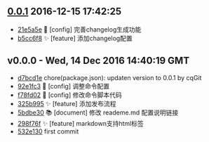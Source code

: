 [0.0.1](../../releases/tag/0.0.1)     2016-12-15 17:42:25
---------------------------------------------------------

- [21e5a5e](../../commit/21e5a5e) 🔧  [config] 完善changelog生成功能
- [b5cc6f8](../../commit/b5cc6f8) ✨  [feature] 添加changelog配置


 v0.0.0 -  Wed, 14 Dec 2016 14:40:19 GMT
--------------------------------

- [d7bcd1e](../../commit/d7bcd1e) chore(package.json): updaten version to 0.0.1 by cqGit
- [92e1fc3](../../commit/92e1fc3) 🔧  [config] 调整命令配置
- [f78fd02](../../commit/f78fd02) 🔧  [config] 修改命令脚本代码
- [325b995](../../commit/325b995) ✨  [feature] 添加发布流程
- [5bdbe30](../../commit/5bdbe30) 📚  [document] 修改 reademe.md 配置说明链接
- [298f76f](../../commit/298f76f) ✨  [feature] markdown支持html标签
- [532e130](../../commit/532e130) first commit
